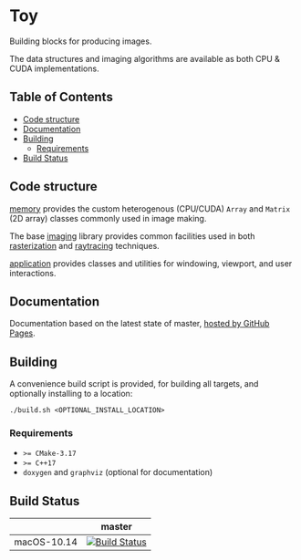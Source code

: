 # Toy

Building blocks for producing images.

The data structures and imaging algorithms are available as both CPU & CUDA implementations.

## Table of Contents

- [Code structure](#code-structure)
- [Documentation](#documentation)
- [Building](#building)
  - [Requirements](#requirements)
- [Build Status](#build-status)

## Code structure

[memory](./src/toy/memory) provides the custom heterogenous (CPU/CUDA) `Array` and `Matrix` (2D array) classes commonly used in image making.

The base [imaging](./src/toy/imaging) library provides common facilities used in both [rasterization](./src/toy/rasteriation) and [raytracing](./src/toy/raytracing) techniques.

[application](./src/toy/application) provides classes and utilities for windowing, viewport, and user interactions.

## Documentation

Documentation based on the latest state of master, [hosted by GitHub Pages](https://moddyz.github.io/Toy/).

## Building

A convenience build script is provided, for building all targets, and optionally installing to a location:
```
./build.sh <OPTIONAL_INSTALL_LOCATION>
```

### Requirements

- `>= CMake-3.17`
- `>= C++17`
- `doxygen` and `graphviz` (optional for documentation)

## Build Status

|       | master | 
| ----- | ------ | 
| macOS-10.14 | [![Build Status](https://travis-ci.com/moddyz/Toy.svg?branch=master)](https://travis-ci.com/moddyz/Toy) |


